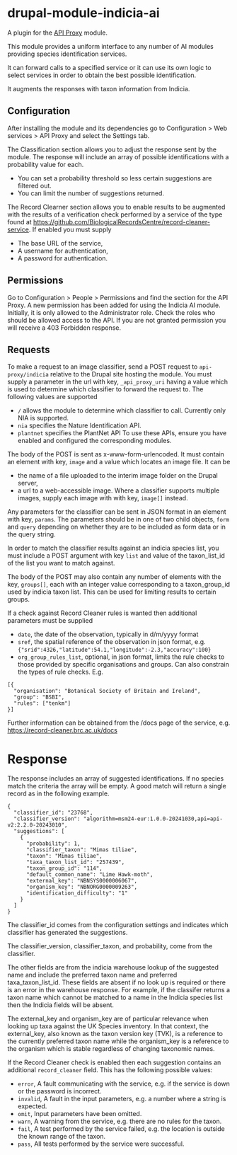 # drupal-module-indicia-ai

A plugin for the [API Proxy](https://www.drupal.org/project/api_proxy) module.

This module provides a uniform interface to any number of AI modules providing
species identification services.

It can forward calls to a specified service or it can use its own logic to
select services in order to obtain the best possible identification.

It augments the responses with taxon information from Indicia.

## Configuration
After installing the module and its dependencies go to Configuration > Web
services > API Proxy and select the Settings tab.

The Classification section allows you to adjust the response sent by the module.
The response will include an array of possible identifications with a
probability value for each.
* You can set a probability threshold so less certain suggestions are filtered
out.
* You can limit the number of suggestions returned.

The Record Clearner section allows you to enable results to be augmented with
the results of a verification check performed by a service of the type
found at https://github.com/BiologicalRecordsCentre/record-cleaner-service.
If enabled you must supply
* The base URL of the service,
* A username for authentication,
* A password for authentication.

## Permissions
Go to Configuration > People > Permissions and find the section for the API
Proxy. A new permission has been added for using the Indicia AI module.
Initially, it is only allowed to the Administrator role. Check the roles who
should be allowed access to the API. If you are not granted permission you will
receive a 403 Forbidden response.

## Requests
To make a request to an image classifier, send a POST request to
`api-proxy/indicia` relative to the Drupal site hosting the module. You must
supply a parameter in the url with key, `_api_proxy_uri` having a value which is
used to determine which classifier to forward the request to. The following
values are supported
* `/` allows the module to determine which classifier to call. Currently only
NIA is supported.
* `nia` specifies the Nature Identification API.
* `plantnet` specifies the PlantNet API
To use these APIs, ensure you have enabled and configured the corresponding
modules.

The body of the POST is sent as x-www-form-urlencoded. It must contain an
element with key, `image` and a value which locates an image file. It can be
* the name of a file uploaded to the interim image folder on the Drupal server,
* a url to a web-accessible image.
Where a classifier supports multiple images, supply each image with with key,
`image[]` instead.

Any parameters for the classifier can be sent in JSON format in an element
with key, `params`. The parameters should be in one of two child objects, `form`
and `query` depending on whether they are to be included as form data or in the
query string.

In order to match the classifier results against an indicia species list, you
must include a POST argument with key `list` and value of the taxon_list_id of
the list you want to match against.

The body of the POST may also contain any number of elements with the key,
`groups[]`, each with an integer value corresponding to a taxon_group_id used
by indicia taxon list. This can be used for limiting results to certain groups.

If a check against Record Cleaner rules is wanted then additional parameters
must be supplied
* `date`, the date of the observation, typically in d/m/yyyy format
* `sref`, the spatial reference of the observation in json format, e.g.
`{"srid":4326,"latitude":54.1,"longitude":-2.3,"accuracy":100}`
* `org_group_rules_list`, optional, in json format, limits the rule checks to
those provided by specific organisations and groups. Can also constrain the
types of rule checks. E.g.

```
[{
  "organisation": "Botanical Society of Britain and Ireland",
  "group": "BSBI",
  "rules": ["tenkm"]
}]
```
Further information can be obtained from the /docs page of the service, e.g.
https://record-cleaner.brc.ac.uk/docs

# Response
The response includes an array of suggested identifications. If no species match
the criteria the array will be empty. A good match will return a single record
as in the following example.

```
{
  "classifier_id": "23768",
  "classifier_version": "algorithm=msm24-eur:1.0.0-20241030,api=api-v2:2.2.0-20243010",
  "suggestions": [
    {
      "probability": 1,
      "classifier_taxon": "Mimas tiliae",
      "taxon": "Mimas tiliae",
      "taxa_taxon_list_id": "257439",
      "taxon_group_id": "114",
      "default_common_name": "Lime Hawk-moth",
      "external_key": "NBNSYS0000006067",
      "organism_key": "NBNORG0000009263",
      "identification_difficulty": "1"
    }
  ]
}
```
The classifier_id comes from the configuration settings and indicates which
classifier has generated the suggestions.

The classifier_version, classifier_taxon, and probability, come from the
classifier.

The other fields are from the indicia warehouse lookup of the suggested name and
include the preferred taxon name and preferred taxa_taxon_list_id. These fields
are absent if no look up is required or there is an error in the warehouse
response. For example, if the classifer returns a taxon name which cannot be
matched to a name in the Indicia species list then the Indicia fields will be
absent.

The external_key and organism_key are of particular relevance when looking up
taxa against the UK Species inventory. In that context, the external_key, also
known as the taxon version key (TVK), is a reference to the currently preferred
taxon name while the organism_key is a reference to the organism which is stable
regardless of changing taxonomic names.

If the Record Cleaner check is enabled then each suggestion contains an
additional `record_cleaner` field. This has the following possible values:
* `error`, A fault communicating with the service, e.g. if the service is
down or the password is incorrect.
* `invalid`, A fault in the input parameters, e.g. a number where a string is
expected.
* `omit`, Input parameters have been omitted.
* `warn`, A warning from the service, e.g. there are no rules for the taxon.
* `fail`, A test performed by the service failed, e.g. the location is outside
the known range of the taxon.
* `pass`, All tests performed by the service were successful.
